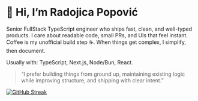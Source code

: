 # 👋 Hi, I’m Radojica Popović  
Senior FullStack TypeScript engineer who ships fast, clean, and well-typed products. I care about readable code, small PRs, and UIs that feel instant. Coffee is my unofficial build step ☕. When things get complex, I simplify, then document.

Usually with: TypeScript, Next.js, Node/Bun, React.


> “I prefer building things from ground up, maintaining existing logic while improving structure, and shipping with clear intent.”  



[![GitHub Streak](https://streak-stats.demolab.com?user=radojicapopovicdev&theme=soft-green&card_width=1200)](https://git.io/streak-stats)

